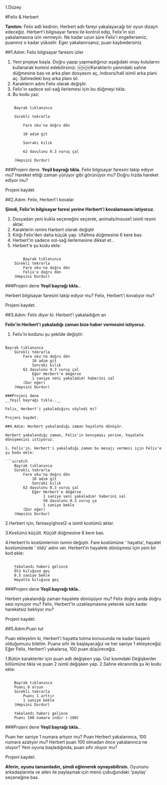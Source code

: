 1.Düzey

#Felix & Herbert

__Tanıtım:__
Felix adlı kedinin, Herbert adlı fareyi yakalayacağı bir oyun dizayn edeceğiz. Herbert'i bilgisayar faresi ile kontrol edip, Felix'in sizi yakalamasına izin vermeyin. Ne kadar uzun süre Felix'i engellerseniz, puanınız o kadar yükselir. Eger yakalanırsanız, puan kaybedersiniz

##1.Adım: Felix bilgisayar faresini izler

1. Yeni projeye başla. 
   Doğru yapıp yapmadığınızı aşağıdaki onay kutularını kullanarak kontrol edebilirsiniz:
￼￼￼Karakterin yanındaki sahne düğmesine bas ve arka plan dosyasını aç, indoors/hall isimli arka plani aç. Sahnedeki boş arka planı sil.
3. Karakterin adını Felix olarak değiştir.
4. Felix'in sadece sol-sağ ilerlemesi için bu düğmeyi tıkla:
5. Bu kodu yaz:

```scratch

	Bayrak tıklanınca

	Sürekli tekrarla

		Fare oku'na doğru dön

		10 adım git

		Sonraki kılık

		62 davulunu 0.3 vuruş çal

	(Hepsini Durdur)
```
		
###Projeni dene.
__Yeşil bayrağı tıkla.__
Felix bilgisayar faresini takip ediyor mu? Hareket ettiği zaman yürüyor gibi görünüyor mu? Doğru hızda hareket ediyor mu?

Projeni kaydet

##2.Adım: Felix, Herbert'i kovalar

__Şimdi, Felix'in bilgisayar faresi yerine Herbert'i kovalamasını istiyoruz.__

1. Dosyadan yeni kukla seçeneğini seçerek, animals/mouse1 isimli resmi aktar.
2. Karakterin ismini Harbert olarak değiştir
3. Kılığı Felix'den daha küçük yap. Ufaltma düğmesine 6 kere bas.
4. Herbert'in sadece sol-sağ ilerlemesine dikkat et.. 
5. Herbert'e şu kodu ekle:


```scratch
	
        Bayrak tıklanınca
	Sürekli tekrarla
		Fare oku'na doğru dön
		Felix'e doğru dön
	(Hepsini Durdur)
```

###Projeni dene
__Yeşil bayrağı tıkla..__

Herbert bilgisayar faresini takip ediyor mu? Felix, Herbert'i kovalıyor mu?

Projeni kaydet.

##3.Adım: Felix diyor ki: Herbert'i yakaladığım an

__Felix'in Herbert'i yakaladığı zaman bize haber vermesini istiyoruz.__


1. Felix'in kodunu şu şekilde değiştir:

```scratch
	
Bayrak tıklanınca
	Sürekli tekrarla
		Fare oku'na doğru dön
	        10 adım git
	        Sonraki kılık
		62 davulunu 0.3 vuruş çal
	        Eğer Herbert'e değerse
	        1 saniye seni yakaladım! haberini sal
		(Dur eğer)
	(Hepsini Durdur)

###Projeni dene
__Yeşil bayrağı tıkla..__

Felix, Herbert'i yakaladığını söyledi mi?

Projeni kaydet.

##4.Adım: Herbert yakalandığı zaman hayalete dönüşür.

Herbert yakalandığı zaman, Felix'in konuşması yerine, hayalete dönüşmesini istiyoruz.

1. Felix'in, Herbert'i yakaladığı zaman bu mesajı vermesi için Felix'e şu kodu ekle:

```scratch
	Bayrak tıklanınca
	Sürekli tekrarla
		Fare oku'na doğru dön
	        10 adım git
	        Sonraki kılık
		62 davulunu 0.3 vuruş çal
	        Eğer Herbert'e değerse
	       		 1 saniye seni yakaladım! haberini sal
	       		 58 davulunu 0.3 vuruş ça
		       	 1 saniye bekle
		(Dur eğer)
	(Hepsini Durdur)
```
2.Herbert için, fantasy/ghost2-a isimli kostümü aktar. 

3.Kostümü küçült. Küçült düğmesine 6 kere bas.

4.Herbert'in kostümlerinin ismini değiştir. Fare kostümüne ' hayatta', hayalet kostümünede ' öldü' adını ver. Herbert'in hayalete dönüşmesi için yeni bir kod ekle:
```scratch
	
	Yakalandı haberi gelince
	Ölü kılığına geç
	0.5 saniye bekle
	Hayatta kılığına geç
```
	
###Projeni dene
__Yeşil bayrağı tıkla..__

Herbert yakalandığı zaman hayalete dönüşüyor mu? 
Felix doğru anda doğru sesi oynuyor mu? 
Felix, Herbert'in uzaklaşmasına yetecek süre kadar hareketsiz bekliyor mu?

Projeni kaydet.

##5.Adım:Puan tut

Puan ekleyelim ki, Herbert'i hayatta tutma konusunda ne kadar başarılı olduğumuzu bilelim. 
Puana sıfır ile başlayacağız ve her saniye 1 ekleyeceğiz. Eğer Felix, Herbert'i yakalarsa, 100 puan düşüreceğiz.

1.Bütün karakterler için puan adlı değişken yap. Üst kısımdaki Değişkenler bölümüne tıkla ve puan 2 isimli değişken yap. 
2.Sahne ekranında şu iki kodu ekle:

```scratch
	
	Bayrak tıklanınca
	Puanı 0 olsun
	Sürekli tekrarla
		Puanı 1 arttır
		1 saniye bekle
	(Hepsini Durdur)
	
	Yakalandı haberi gelince
	Puanı 100 numara indir (-100)
```
###Projeni dene
__Yeşil bayrağı tıkla..__

Puan her saniye 1 numara artıyor mu? Puan Herbert yakalanınca, 100 numara azalıyor mu? Herbert puan 100 olmadan önce yakalanınca ne oluyor? Yeni oyuna başladığında, puan sıfır oluyor mu?

Projeni kaydet.

__Aferin, oyunu tamamladın, şimdi eğlenerek oynayabilirsin.__
Oyununu arkadaşlarınla ve ailen ile paylaşmak için menü çubuğundaki 'paylaş' seçeneğine bas.
